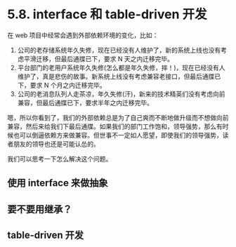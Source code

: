 # 5.8. interface 和 table-driven 开发

在 web 项目中经常会遇到外部依赖环境的变化，比如：

1. 公司的老存储系统年久失修，现在已经没有人维护了，新的系统上线也没有考虑平滑迁移，但最后通牒已下，要求 N 天之内迁移完毕。
2. 平台部门的老用户系统年久失修(怎么都是年久失修，摔！)，现在已经没有人维护了，真是悲伤的故事。新系统上线没有考虑兼容老接口，但最后通牒已下，要求 N 个月之内迁移完毕。
3. 公司的老消息队列人走茶凉，年久失修(汗)，新来的技术精英们没有考虑向前兼容，但最后通牒已下，要求半年之内迁移完毕。

嗯，所以你看到了，我们的外部依赖总是为了自己爽而不断地做升级而不想做向前兼容，然后来给我们下最后通牒。如果我们的部门工作饱和，领导强势，那么有时候也可以倒逼依赖方来做兼容。但世事不一定如人愿望，即使我们的领导强势，读者朋友的领导也还是可能认怂的。

我们可以思考一下怎么解决这个问题。

## 使用 interface 来做抽象

## 要不要用继承？

## table-driven 开发
